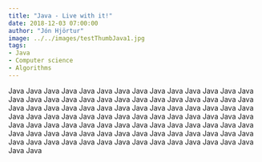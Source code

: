 ```yaml
---
title: "Java - Live with it!"
date: 2018-12-03 07:00:00
author: "Jón Hjörtur"
image: ../../images/testThumbJava1.jpg
tags:
- Java
- Computer science
- Algorithms
---
```


Java Java Java Java Java Java Java Java Java Java Java Java Java Java Java Java Java Java Java Java Java Java Java Java Java Java Java Java Java Java Java Java Java Java Java Java Java Java Java Java Java Java Java Java Java Java Java Java Java Java 
Java Java Java Java Java Java Java Java Java Java Java Java Java Java Java Java Java Java Java Java Java Java Java Java Java Java Java Java Java Java Java Java Java Java Java Java Java Java Java Java Java Java Java Java Java Java Java Java Java Java
